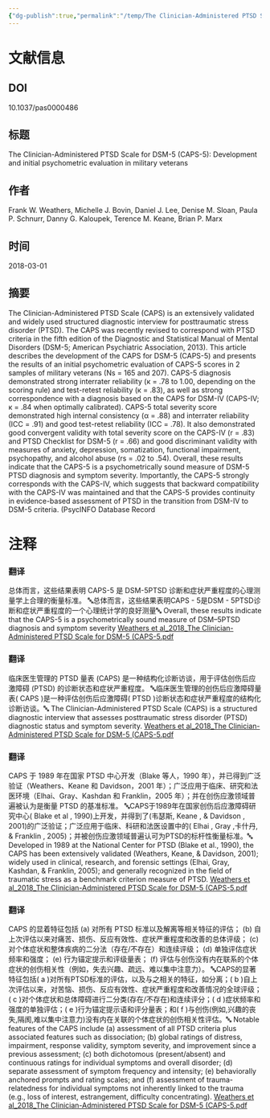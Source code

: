 ```yaml
---
{"dg-publish":true,"permalink":"/temp/The Clinician-Administered PTSD Scale for DSM-5 (CAPS-5) - Development and initial psychometric evaluation in military veterans/","dgPassFrontmatter":true}
---
```


# 文献信息
## DOI
10.1037/pas0000486

## 标题
The Clinician-Administered PTSD Scale for DSM-5 (CAPS-5): Development and initial psychometric evaluation in military veterans

## 作者
Frank W. Weathers, Michelle J. Bovin, Daniel J. Lee, Denise M. Sloan, Paula P. Schnurr, Danny G. Kaloupek, Terence M. Keane, Brian P. Marx

## 时间
2018-03-01

## 摘要
The Clinician-Administered PTSD Scale (CAPS) is an extensively validated and widely used structured diagnostic interview for posttraumatic stress disorder (PTSD). The CAPS was recently revised to correspond with PTSD criteria in the fifth edition of the Diagnostic and Statistical Manual of Mental Disorders (DSM-5; American Psychiatric Association, 2013). This article describes the development of the CAPS for DSM-5 (CAPS-5) and presents the results of an initial psychometric evaluation of CAPS-5 scores in 2 samples of military veterans (Ns = 165 and 207). CAPS-5 diagnosis demonstrated strong interrater reliability (к = .78 to 1.00, depending on the scoring rule) and test-retest reliability (к = .83), as well as strong correspondence with a diagnosis based on the CAPS for DSM-IV (CAPS-IV; к = .84 when optimally calibrated). CAPS-5 total severity score demonstrated high internal consistency (α = .88) and interrater reliability (ICC = .91) and good test-retest reliability (ICC = .78). It also demonstrated good convergent validity with total severity score on the CAPS-IV (r = .83) and PTSD Checklist for DSM-5 (r = .66) and good discriminant validity with measures of anxiety, depression, somatization, functional impairment, psychopathy, and alcohol abuse (rs = .02 to .54). Overall, these results indicate that the CAPS-5 is a psychometrically sound measure of DSM-5 PTSD diagnosis and symptom severity. Importantly, the CAPS-5 strongly corresponds with the CAPS-IV, which suggests that backward compatibility with the CAPS-IV was maintained and that the CAPS-5 provides continuity in evidence-based assessment of PTSD in the transition from DSM-IV to DSM-5 criteria. (PsycINFO Database Record

# 注释



 ### 翻译
总体而言，这些结果表明 CAPS-5 是 DSM-5PTSD 诊断和症状严重程度的心理测量学上合理的衡量标准。
🔤总体而言，这些结果表明CAPS - 5是DSM - 5PTSD诊断和症状严重程度的一个心理统计学的良好测量🔤
Overall, these results indicate that the CAPS-5 is a psychometrically sound measure of DSM–5PTSD diagnosis and symptom severity
[Weathers et al_2018_The Clinician-Administered PTSD Scale for DSM-5 (CAPS-5.pdf](zotero://open-pdf/library/items/6BFUGHMM?page=2&annotation=BIFNED9S)


 ### 翻译
临床医生管理的 PTSD 量表 (CAPS) 是一种结构化诊断访谈，用于评估创伤后应激障碍 (PTSD) 的诊断状态和症状严重程度。
🔤临床医生管理的创伤后应激障碍量表( CAPS )是一种评估创伤后应激障碍( PTSD )诊断状态和症状严重程度的结构化诊断访谈。🔤
The Clinician-Administered PTSD Scale (CAPS) is a structured diagnostic interview that assesses posttraumatic stress disorder (PTSD) diagnostic status and symptom severity.
[Weathers et al_2018_The Clinician-Administered PTSD Scale for DSM-5 (CAPS-5.pdf](zotero://open-pdf/library/items/6BFUGHMM?page=2&annotation=JSJDL9YS)


 ### 翻译
CAPS 于 1989 年在国家 PTSD 中心开发（Blake 等人，1990 年），并已得到广泛验证（Weathers、Keane 和 Davidson，2001 年）；广泛应用于临床、研究和法医环境（Elhai、Gray、Kashdan 和 Franklin，2005 年）；并在创伤应激领域普遍被认为是衡量 PTSD 的基准标准。
🔤CAPS于1989年在国家创伤后应激障碍研究中心( Blake et al , 1990)上开发，并得到了(韦瑟斯, Keane , & Davidson , 2001)的广泛验证；广泛应用于临床、科研和法医设置中的( Elhai , Gray ,卡什丹, & Franklin , 2005)；并被创伤应激领域普遍认可为PTSD的标杆性衡量标准。🔤
Developed in 1989 at the National Center for PTSD (Blake et al., 1990), the CAPS has been extensively validated (Weathers, Keane, & Davidson, 2001); widely used in clinical, research, and forensic settings (Elhai, Gray, Kashdan, & Franklin, 2005); and generally recognized in the field of traumatic stress as a benchmark criterion measure of PTSD.
[Weathers et al_2018_The Clinician-Administered PTSD Scale for DSM-5 (CAPS-5.pdf](zotero://open-pdf/library/items/6BFUGHMM?page=2&annotation=C9JEAHK3)


 ### 翻译
CAPS 的显着特征包括 (a) 对所有 PTSD 标准以及解离等相关特征的评估； (b) 自上次评估以来对痛苦、损伤、反应有效性、症状严重程度和改善的总体评级； (c) 对个体症状和整体疾病的二分法（存在/不存在）和连续评级； (d) 单独评估症状频率和强度； (e) 行为锚定提示和评级量表； (f) 评估与创伤没有内在联系的个体症状的创伤相关性（例如，失去兴趣、疏远、难以集中注意力）。
🔤CAPS的显著特征包括( a )对所有PTSD标准的评估，以及与之相关的特征，如分离；( b )自上次评估以来，对苦恼、损伤、反应有效性、症状严重程度和改善情况的全球评级；( c )对个体症状和总体障碍进行二分类(存在/不存在)和连续评分；( d )症状频率和强度的单独评估；( e )行为锚定提示语和评分量表；和( f )与创伤(例如,兴趣的丧失,隔阂,难以集中注意力)没有内在关联的个体症状的创伤相关性评估。🔤
Notable features of the CAPS include (a) assessment of all PTSD criteria plus associated features such as dissociation; (b) global ratings of distress, impairment, response validity, symptom severity, and improvement since a previous assessment; (c) both dichotomous (present/absent) and continuous ratings for individual symptoms and overall disorder; (d) separate assessment of symptom frequency and intensity; (e) behaviorally anchored prompts and rating scales; and (f) assessment of trauma-relatedness for individual symptoms not inherently linked to the trauma (e.g., loss of interest, estrangement, difficulty concentrating).
[Weathers et al_2018_The Clinician-Administered PTSD Scale for DSM-5 (CAPS-5.pdf](zotero://open-pdf/library/items/6BFUGHMM?page=2&annotation=NZFWBF23)



